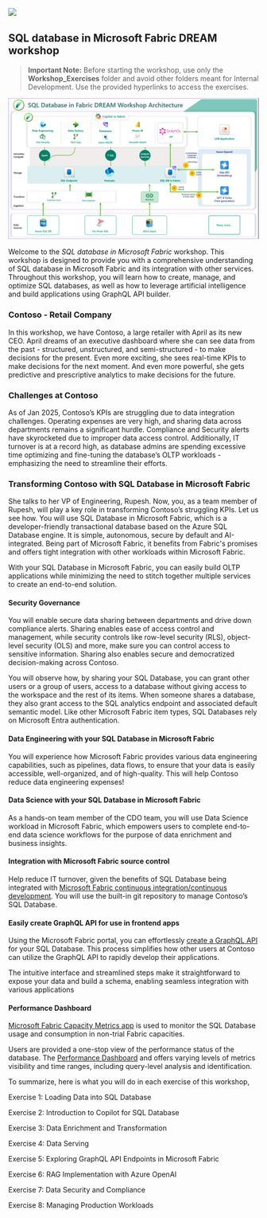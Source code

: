 ![](https://raw.githubusercontent.com/microsoft/sqlworkshops/master/graphics/microsoftlogo.png)
## SQL database in Microsoft Fabric DREAM workshop


 
><strong>Important Note:</strong> Before starting the workshop, use only the **Workshop_Exercises**  folder and avoid other folders meant for Internal Development. Use the provided hyperlinks to access the exercises.

 ![](../media/arch_updated.png)

Welcome to the *SQL database in Microsoft Fabric* workshop. This workshop is designed to provide you with a comprehensive understanding of SQL database in Microsoft Fabric and its integration with other services. Throughout this workshop, you will learn how to create, manage, and optimize SQL databases, as well as how to leverage artificial intelligence and build applications using GraphQL API builder.


### Contoso - Retail Company
In this workshop, we have Contoso, a large retailer with April as its new CEO. April dreams of an executive dashboard where she can see data from the past - structured, unstructured, and semi-structured - to make decisions for the present. Even more exciting, she sees real-time KPIs to make decisions for the next moment. And even more powerful, she gets predictive and prescriptive analytics to make decisions for the future.

### Challenges at Contoso
As of Jan 2025, Contoso’s KPIs are struggling due to data integration challenges. Operating expenses are very high, and sharing data across departments remains a significant hurdle. Compliance and Security alerts have skyrocketed due to improper data access control. Additionally, IT turnover is at a record high, as database admins are spending excessive time optimizing and fine-tuning the database’s OLTP workloads - emphasizing the need to streamline their efforts.

### Transforming Contoso with SQL Database in Microsoft Fabric

She talks to her VP of Engineering, Rupesh. Now, you, as a team member of Rupesh, will play a key role in transforming Contoso’s struggling KPIs. Let us see how.
You will use SQL Database in Microsoft Fabric, which is a developer-friendly transactional database based on the Azure SQL Database engine. It is simple, autonomous, secure by default and AI-integrated. Being part of Microsoft Fabric, it benefits from Fabric's promises and offers tight integration with other workloads within Microsoft Fabric.

With your SQL Database in Microsoft Fabric, you can easily build OLTP applications while minimizing the need to stitch together multiple services to create an end-to-end solution.


#### Security Governance
You will enable secure data sharing between departments and drive down compliance alerts. Sharing enables ease of access control and management, while security controls like row-level security (RLS), object-level security (OLS) and more, make sure you can control access to sensitive information. Sharing also enables secure and democratized decision-making across Contoso.

You will observe how, by sharing your SQL Database, you can grant other users or a group of users, access to a database without giving access to the workspace and the rest of its items. When someone shares a database, they also grant access to the SQL analytics endpoint and associated default semantic model. Like other Microsoft Fabric item types, SQL Databases rely on Microsoft Entra authentication. 


#### Data Engineering with your SQL Database in Microsoft Fabric
You will experience how Microsoft Fabric provides various data engineering capabilities, such as pipelines, data flows, to ensure that your data is easily accessible, well-organized, and of high-quality. This will help Contoso reduce data engineering expenses!

#### Data Science with your SQL Database in Microsoft Fabric
As a hands-on team member of the CDO team, you will use Data Science workload in Microsoft Fabric, which empowers users to complete end-to-end data science workflows for the purpose of data enrichment and business insights.   

#### Integration with Microsoft Fabric source control
Help reduce IT turnover, given the benefits of SQL Database being integrated with [Microsoft Fabric continuous integration/continuous development](https://learn.microsoft.com/en-us/fabric/cicd/cicd-overview). You will use the built-in git repository to manage Contoso’s SQL Database. 

#### Easily create GraphQL API for use in frontend apps
Using the Microsoft Fabric portal, you can effortlessly [create a GraphQL API](https://learn.microsoft.com/en-us/fabric/database/sql/graphql-api) for your SQL Database. This process simplifies how other users at Contoso can utilize the GraphQL API to rapidly develop their applications. 

The intuitive interface and streamlined steps make it straightforward to expose your data and build a schema, enabling seamless integration with various applications

#### Performance Dashboard
 [Microsoft Fabric Capacity Metrics app](https://learn.microsoft.com/en-us/fabric/enterprise/metrics-app) is used to monitor the SQL Database usage and consumption in non-trial Fabric capacities.

 Users are provided a one-stop view of the performance status of the database. The [Performance Dashboard](https://learn.microsoft.com/en-us/fabric/database/sql/performance-dashboard) and offers varying levels of metrics visibility and time ranges, including query-level analysis and identification. 


To summarize, here is what you will do in each exercise of this workshop,

Exercise 1: Loading Data into SQL Database

Exercise 2: Introduction to Copilot for SQL Database

Exercise 3: Data Enrichment and Transformation

Exercise 4: Data Serving

Exercise 5: Exploring GraphQL API Endpoints in Microsoft Fabric

Exercise 6: RAG Implementation with Azure OpenAI

Exercise 7: Data Security and Compliance

Exercise 8: Managing Production Workloads
